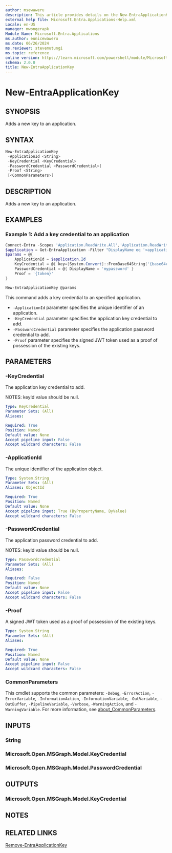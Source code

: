 ```yaml
---
author: msewaweru
description: This article provides details on the New-EntraApplicationKey command.
external help file: Microsoft.Entra.Applications-Help.xml
Locale: en-US
manager: mwongerapk
Module Name: Microsoft.Entra.Applications
ms.author: eunicewaweru
ms.date: 06/26/2024
ms.reviewer: stevemutungi
ms.topic: reference
online version: https://learn.microsoft.com/powershell/module/Microsoft.Entra.Applications/New-EntraApplicationKey
schema: 2.0.0
title: New-EntraApplicationKey
---
```


# New-EntraApplicationKey

## SYNOPSIS

Adds a new key to an application.

## SYNTAX

```powershell
New-EntraApplicationKey
 -ApplicationId <String>
 -KeyCredential <KeyCredential>
 -PasswordCredential <PasswordCredential>]
 -Proof <String>
 [<CommonParameters>]
```

## DESCRIPTION

Adds a new key to an application.

## EXAMPLES

### Example 1: Add a key credential to an application

```powershell
Connect-Entra -Scopes 'Application.ReadWrite.All','Application.ReadWrite.OwnedBy'
$application = Get-EntraApplication -Filter "DisplayName eq '<application-display-name>'"
$params = @{
    ApplicationId = $application.Id
    KeyCredential = @{ key=[System.Convert]::FromBase64String('{base64cert}') }
    PasswordCredential = @{ DisplayName = 'mypassword' }
    Proof = '{token}'
}

New-EntraApplicationKey @params
```

This command adds a key credential to an specified application.

- `-ApplicationId` parameter specifies the unique identifier of an application.
- `-KeyCredential` parameter specifies the application key credential to add.
- `-PasswordCredential` parameter specifies the application password credential to add.
- `-Proof` parameter specifies the signed JWT token used as a proof of possession of the existing keys.

## PARAMETERS

### -KeyCredential

The application key credential to add.

NOTES: keyId value should be null.

```yaml
Type: KeyCredential
Parameter Sets: (All)
Aliases:

Required: True
Position: Named
Default value: None
Accept pipeline input: False
Accept wildcard characters: False
```

### -ApplicationId

The unique identifier of the application object.

```yaml
Type: System.String
Parameter Sets: (All)
Aliases: ObjectId

Required: True
Position: Named
Default value: None
Accept pipeline input: True (ByPropertyName, ByValue)
Accept wildcard characters: False
```

### -PasswordCredential

The application password credential to add.

NOTES: keyId value should be null.

```yaml
Type: PasswordCredential
Parameter Sets: (All)
Aliases:

Required: False
Position: Named
Default value: None
Accept pipeline input: False
Accept wildcard characters: False
```

### -Proof

A signed JWT token used as a proof of possession of the existing keys.

```yaml
Type: System.String
Parameter Sets: (All)
Aliases:

Required: True
Position: Named
Default value: None
Accept pipeline input: False
Accept wildcard characters: False
```

### CommonParameters

This cmdlet supports the common parameters: `-Debug`, `-ErrorAction`, `-ErrorVariable`, `-InformationAction`, `-InformationVariable`, `-OutVariable`, `-OutBuffer`, `-PipelineVariable`, `-Verbose`, `-WarningAction`, and `-WarningVariable`. For more information, see [about_CommonParameters](https://go.microsoft.com/fwlink/?LinkID=113216).

## INPUTS

### String

### Microsoft.Open.MSGraph.Model.KeyCredential

### Microsoft.Open.MSGraph.Model.PasswordCredential

## OUTPUTS

### Microsoft.Open.MSGraph.Model.KeyCredential

## NOTES

## RELATED LINKS

[Remove-EntraApplicationKey](Remove-EntraApplicationKey.md)

